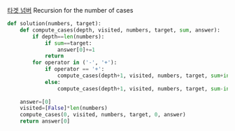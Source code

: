 [타겟 넘버](https://school.programmers.co.kr/learn/courses/30/lessons/43165)
Recursion for the number of cases
~~~python
def solution(numbers, target):
    def compute_cases(depth, visited, numbers, target, sum, answer):
        if depth==len(numbers):
            if sum==target:
                answer[0]+=1
            return
        for operator in ('-', '+'):
            if operator == '+':
                compute_cases(depth+1, visited, numbers, target, sum+int(numbers[depth]), answer)
            else:
                compute_cases(depth+1, visited, numbers, target, sum-int(numbers[depth]), answer)
        
    answer=[0]
    visited=[False]*len(numbers)
    compute_cases(0, visited, numbers, target, 0, answer)
    return answer[0]
~~~
